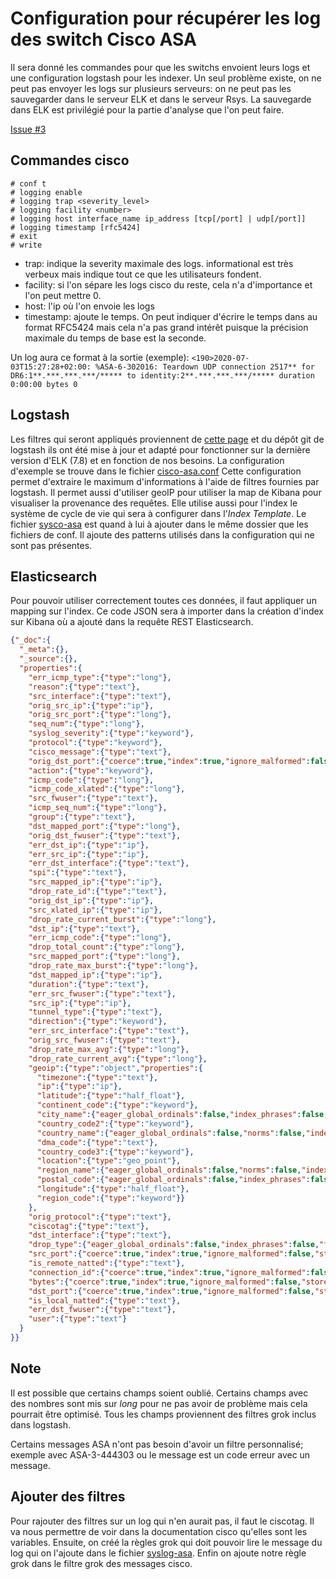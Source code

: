 # Configuration pour récupérer les log des switch Cisco ASA
Il sera donné les commandes pour que les switchs envoient leurs logs et une configuration logstash pour les indexer. Un seul problème existe, on ne peut pas envoyer les logs sur plusieurs serveurs: on ne peut pas les sauvegarder dans le serveur ELK et dans le serveur Rsys. La sauvegarde dans ELK est privilégié pour la partie d'analyse que l'on peut faire.

[Issue #3](https://github.com/NunzioArdi/cenlogsstage/issues/3)

## Commandes cisco
```
# conf t
# logging enable
# logging trap <severity_level>
# logging facility <number>
# logging host interface_name ip_address [tcp[/port] | udp[/port]]
# logging timestamp [rfc5424]
# exit
# write
```
- trap: indique la severity maximale des logs. informational est très verbeux mais indique tout ce que les utilisateurs fondent.
- facility: si l'on sépare les logs cisco du reste, cela n'a d'importance et l'on peut mettre 0.  
- host: l'ip où l'on envoie les logs
- timestamp: ajoute le temps. On peut indiquer d'écrire le temps dans au format RFC5424 mais cela n'a pas grand intérêt puisque la précision maximale du temps de base est la seconde.

Un log aura ce format à la sortie (exemple):
`<190>2020-07-03T15:27:28+02:00: %ASA-6-302016: Teardown UDP connection 2517** for DR6:1**.***.***.***/***** to identity:2**.***.***.***/***** duration 0:00:00 bytes 0`
## Logstash
Les filtres qui seront appliqués proviennent de [cette page](https://jackhanington.com/blog/2015/06/16/send-cisco-asa-syslogs-to-elasticsearch-using-logstash/) et du dépôt git de logstash ils ont été mise à jour et adapté pour fonctionner sur la dernière version d'ELK (7.8) et en fonction de nos besoins.
La configuration d'exemple se trouve dans le fichier [cisco-asa.conf](cisco-asa.conf)
Cette configuration permet d'extraire le maximum d'informations à l'aide de filtres fournies par logstash. Il permet aussi d'utiliser geoIP pour utiliser la map de Kibana pour visualiser la provenance des requêtes. Elle utilise aussi pour l'index le système de cycle de vie qui sera à configurer dans l'*Index Template*.
Le fichier [sysco-asa](sysco-asa) est quand à lui à ajouter dans le même dossier que les fichiers de conf. Il ajoute des patterns utilisés dans la configuration qui ne sont pas présentes.

## Elasticsearch
Pour pouvoir utiliser correctement toutes ces données, il faut appliquer un mapping sur l'index. Ce code JSON sera à importer dans la création d'index sur Kibana où a ajouté dans la requête REST Elasticsearch.
```json
{"_doc":{
  "_meta":{},
  "_source":{},
  "properties":{
    "err_icmp_type":{"type":"long"},
    "reason":{"type":"text"},
    "src_interface":{"type":"text"},
    "orig_src_ip":{"type":"ip"},
    "orig_src_port":{"type":"long"},
    "seq_num":{"type":"long"},
    "syslog_severity":{"type":"keyword"},
    "protocol":{"type":"keyword"},
    "cisco_message":{"type":"text"},
    "orig_dst_port":{"coerce":true,"index":true,"ignore_malformed":false,"store":false,"type":"long","doc_values":true},
    "action":{"type":"keyword"},
    "icmp_code":{"type":"long"},
    "icmp_code_xlated":{"type":"long"},
    "src_fwuser":{"type":"text"},
    "icmp_seq_num":{"type":"long"},
    "group":{"type":"text"},
    "dst_mapped_port":{"type":"long"},
    "orig_dst_fwuser":{"type":"text"},
    "err_dst_ip":{"type":"ip"},
    "err_src_ip":{"type":"ip"},
    "err_dst_interface":{"type":"text"},
    "spi":{"type":"text"},
    "src_mapped_ip":{"type":"ip"},
    "drop_rate_id":{"type":"text"},
    "orig_dst_ip":{"type":"ip"},
    "src_xlated_ip":{"type":"ip"},
    "drop_rate_current_burst":{"type":"long"},
    "dst_ip":{"type":"text"},
    "err_icmp_code":{"type":"long"},
    "drop_total_count":{"type":"long"},
    "src_mapped_port":{"type":"long"},
    "drop_rate_max_burst":{"type":"long"},
    "dst_mapped_ip":{"type":"ip"},
    "duration":{"type":"text"},
    "err_src_fwuser":{"type":"text"},
    "src_ip":{"type":"ip"},
    "tunnel_type":{"type":"text"},
    "direction":{"type":"keyword"},
    "err_src_interface":{"type":"text"},
    "orig_src_fwuser":{"type":"text"},
    "drop_rate_max_avg":{"type":"long"},
    "drop_rate_current_avg":{"type":"long"},
    "geoip":{"type":"object","properties":{
      "timezone":{"type":"text"},
      "ip":{"type":"ip"},
      "latitude":{"type":"half_float"},
      "continent_code":{"type":"keyword"},
      "city_name":{"eager_global_ordinals":false,"index_phrases":false,"fielddata":false,"norms":true,"index":false,"store":false,"type":"text"},
      "country_code2":{"type":"keyword"},
      "country_name":{"eager_global_ordinals":false,"norms":false,"index":false,"store":false,"type":"keyword","split_queries_on_whitespace":false,"doc_values":true},
      "dma_code":{"type":"text"},
      "country_code3":{"type":"keyword"},
      "location":{"type":"geo_point"},
      "region_name":{"eager_global_ordinals":false,"norms":false,"index":false,"store":false,"type":"keyword","split_queries_on_whitespace":false,"doc_values":true},
      "postal_code":{"eager_global_ordinals":false,"index_phrases":false,"fielddata":false,"norms":true,"index":true,"store":false,"type":"text","index_options":"positions"},
      "longitude":{"type":"half_float"},
      "region_code":{"type":"keyword"}}
    },
    "orig_protocol":{"type":"text"},
    "ciscotag":{"type":"text"},
    "dst_interface":{"type":"text"},
    "drop_type":{"eager_global_ordinals":false,"index_phrases":false,"fielddata":false,"norms":true,"index":true,"store":false,"type":"text","index_options":"positions"},
    "src_port":{"coerce":true,"index":true,"ignore_malformed":false,"store":false,"type":"long","doc_values":true},
    "is_remote_natted":{"type":"text"},
    "connection_id":{"coerce":true,"index":true,"ignore_malformed":false,"store":false,"type":"long","doc_values":true},
    "bytes":{"coerce":true,"index":true,"ignore_malformed":false,"store":false,"type":"long","doc_values":true},
    "dst_port":{"coerce":true,"index":true,"ignore_malformed":false,"store":false,"type":"long","doc_values":true},
    "is_local_natted":{"type":"text"},
    "err_dst_fwuser":{"type":"text"},
    "user":{"type":"text"}
  }
}}
```

## Note
Il est possible que certains champs soient oublié. Certains champs avec des nombres sont mis sur *long* pour ne pas avoir de problème mais cela pourrait être optimisé. Tous les champs proviennent des filtres grok inclus dans logstash.

Certains messages ASA n'ont pas besoin d'avoir un filtre personnalisé; exemple avec ASA-3-444303 ou le message est un code erreur avec un message.

## Ajouter des filtres
Pour rajouter des filtres sur un log qui n'en aurait pas, il faut le ciscotag. Il va nous permettre de voir dans la documentation cisco qu'elles sont les variables. Ensuite, on créé la règles grok qui doit pouvoir lire le message du log qui on l'ajoute dans le fichier [syslog-asa](syslog-asa). Enfin on ajoute notre règle grok dans le filtre grok des messages cisco.